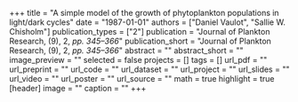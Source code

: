 +++
title = "A simple model of the growth of phytoplankton populations in light/dark cycles"
date = "1987-01-01"
authors = ["Daniel Vaulot", "Sallie W. Chisholm"]
publication_types = ["2"]
publication = "Journal of Plankton Research, (9), 2, _pp. 345–366_"
publication_short = "Journal of Plankton Research, (9), 2, _pp. 345–366_"
abstract = ""
abstract_short = ""
image_preview = ""
selected = false
projects = []
tags = []
url_pdf = ""
url_preprint = ""
url_code = ""
url_dataset = ""
url_project = ""
url_slides = ""
url_video = ""
url_poster = ""
url_source = ""
math = true
highlight = true
[header]
image = ""
caption = ""
+++
